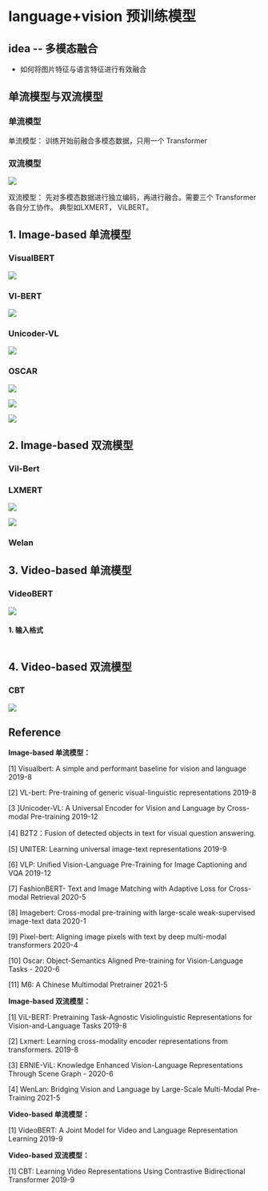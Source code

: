 # language+vision 预训练模型



## idea -- 多模态融合

- 如何将图片特征与语言特征进行有效融合

## 单流模型与双流模型

### 单流模型

单流模型： 训练开始前融合多模态数据，只用一个 Transformer

### 双流模型

![](image/LXMERT_1.png)







双流模型： 先对多模态数据进行独立编码，再进行融合。需要三个 Transformer 各自分工协作。 典型如LXMERT， ViLBERT。



## 1. Image-based 单流模型

### VisualBERT

![](image/VisualBERT.png)





### Vl-BERT

![](image/Vl-BERT.png)



### Unicoder-VL

![](image/Unicoder-VL.png)



### OSCAR

![](image/OSCAR_1.png)

![](image/OSCAR_2.png)

![](image/OSCAR_3.png)

## 2. Image-based 双流模型

### Vil-Bert



### LXMERT

![](image/LXMERT_1.png)

![](image/LXMERT_2.png)

### Welan





## 3. Video-based 单流模型

### VideoBERT

![](image/VideoBERT.png)

#### 1. 输入格式

```

```





## 4. Video-based 双流模型

### CBT

![](image/CBT.png)





## Reference

**Image-based 单流模型：**

[1] Visualbert: A simple and performant baseline for vision and language  2019-8

[2] VL-bert: Pre-training of generic visual-linguistic representations  2019-8

[3 ]Unicoder-VL: A Universal Encoder for Vision and Language by Cross-modal Pre-training  2019-12

[4] B2T2：Fusion of detected objects in text for visual question answering.

[5] UNITER: Learning universal image-text representations   2019-9

[6] VLP: Unified Vision-Language Pre-Training for Image Captioning and VQA   2019-12

[7] FashionBERT- Text and Image Matching with Adaptive Loss for Cross-modal Retrieval   2020-5

[8] Imagebert: Cross-modal pre-training with large-scale weak-supervised image-text data  2020-1

[9] Pixel-bert: Aligning image pixels with text by deep multi-modal transformers  2020-4

[10] Oscar: Object-Semantics Aligned Pre-training for Vision-Language Tasks   - 2020-6

[11] M6: A Chinese Multimodal Pretrainer 2021-5



**Image-based 双流模型：**

[1] ViL-BERT: Pretraining Task-Agnostic Visiolinguistic Representations for Vision-and-Language Tasks  2019-8

[2] Lxmert: Learning cross-modality encoder representations from transformers. 2019-8

[3] ERNIE-ViL: Knowledge Enhanced Vision-Language Representations Through Scene Graph  - 2020-6

[4] WenLan: Bridging Vision and Language by Large-Scale Multi-Modal Pre-Training 2021-5



**Video-based 单流模型：**

[1] VideoBERT: A Joint Model for Video and Language Representation Learning  2019-9



**Video-based 双流模型：**

[1] CBT: Learning Video Representations Using Contrastive Bidirectional Transformer 2019-9

